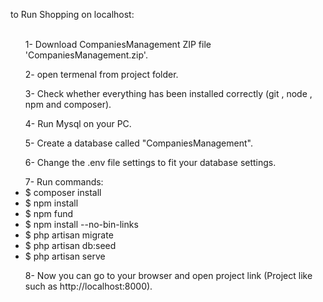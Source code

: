 to Run Shopping on localhost: <br><br>

<ul>1- Download CompaniesManagement ZIP file 'CompaniesManagement.zip'. </ul>
<ul>2- open termenal from project folder.</ul>
<ul>3- Check whether everything has been installed correctly (git , node , npm and composer).</ul>
<ul>4- Run Mysql on your PC.</ul>
<ul>5- Create a database called "CompaniesManagement".</ul>
<ul>6- Change the .env file settings to fit your database settings.</ul>
<ul>
	7- Run commands:<br>
	 <li>	 $ composer install</li>
	 <li>	 $ npm install</li>
     <li>	 $ npm fund</li>
	 <li>	 $ npm install --no-bin-links</li>
	 <li>	 $ php artisan migrate</li>
	 <li>	 $ php artisan db:seed</li>
	 <li>	 $ php artisan serve</li>
</ul>
<ul>8- Now you can go to your browser and open project link (Project like such as http://localhost:8000).</ul>



